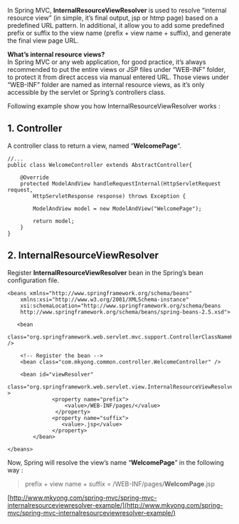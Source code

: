 In Spring MVC, **InternalResourceViewResolver** is used to resolve “internal resource view” (in simple, it’s final output, jsp or htmp page) based on a predefined URL pattern. In additional, it allow you to add some predefined prefix or suffix to the view name (prefix + view name + suffix), and generate the final view page URL.

**What’s internal resource views?**  
In Spring MVC or any web application, for good practice, it’s always recommended to put the entire views or JSP files under “WEB-INF” folder, to protect it from direct access via manual entered URL. Those views under “WEB-INF” folder are named as internal resource views, as it’s only accessible by the servlet or Spring’s controllers class.

Following example show you how InternalResourceViewResolver works :

## 1\. Controller

A controller class to return a view, named “**WelcomePage**“.

    //...
    public class WelcomeController extends AbstractController{

    	@Override
    	protected ModelAndView handleRequestInternal(HttpServletRequest request,
    		HttpServletResponse response) throws Exception {

    		ModelAndView model = new ModelAndView("WelcomePage");

    		return model;
    	}
    }

## 2\. InternalResourceViewResolver

Register **InternalResourceViewResolver** bean in the Spring’s bean configuration file.

    <beans xmlns="http://www.springframework.org/schema/beans"
    	xmlns:xsi="http://www.w3.org/2001/XMLSchema-instance"
    	xsi:schemaLocation="http://www.springframework.org/schema/beans
    	http://www.springframework.org/schema/beans/spring-beans-2.5.xsd">

       <bean
       class="org.springframework.web.servlet.mvc.support.ControllerClassNameHandlerMapping" />

    	<!-- Register the bean -->
    	<bean class="com.mkyong.common.controller.WelcomeController" />

    	<bean id="viewResolver"
        	      class="org.springframework.web.servlet.view.InternalResourceViewResolver" >
                  <property name="prefix">
                      <value>/WEB-INF/pages/</value>
                   </property>
                  <property name="suffix">
                     <value>.jsp</value>
                  </property>
            </bean>

    </beans>

Now, Spring will resolve the view’s name “**WelcomePage**” in the following way :

> prefix + view name + suffix = /WEB-INF/pages/**WelcomPage**.jsp

[http://www.mkyong.com/spring-mvc/spring-mvc-internalresourceviewresolver-example/](http://www.mkyong.com/spring-mvc/spring-mvc-internalresourceviewresolver-example/)
